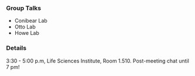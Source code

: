 ### Group Talks

* Conibear Lab
* Otto Lab
* Howe Lab

### Details
3:30 - 5:00 p.m,
Life Sciences Institute, Room 1.510.
Post-meeting chat until 7 pm!
